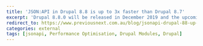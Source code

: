 ```yaml
---
title: 'JSON:API in Drupal 8.8 is up to 3x faster than Drupal 8.7'
excerpt: 'Drupal 8.8.0 will be released in December 2019 and the upcoming changes in JSON:API module codebase introduce huge performance benefits.'
redirect_to: https://www.previousnext.com.au/blog/jsonapi-drupal-88-up-3x-faster-than-drupal-87
categories: external
tags: [jsonapi, Performance Optimisation, Drupal Modules, Drupal]
---
```

